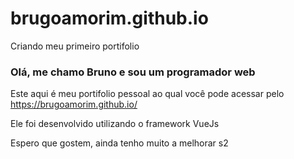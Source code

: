 # brugoamorim.github.io
Criando meu primeiro portifolio

### Olá, me chamo Bruno e sou um programador web

Este aqui é meu portifolio pessoal ao qual você pode acessar pelo <a href="https://brugoamorim.github.io/" target="_blank">https://brugoamorim.github.io/</a>

Ele foi desenvolvido utilizando o framework VueJs

Espero que gostem, ainda tenho muito a melhorar s2
